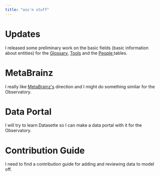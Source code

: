```yaml
---
title: "ass'n stuff"
---
```



# Updates

I released some preliminary work on the basic fields (basic information about entities) for the [Glossary](https://airtable.com/invite/l?inviteId=invZy0mTYxOqalIgA&inviteToken=87a5df077eb216c31b73065cb7f7c2d70a4cd62a2ab0006634cf9f927ded8619&utm_source=email), [Tools](https://airtable.com/invite/l?inviteId=invV6420GiAlzg25W&inviteToken=f1e15a220e9771c5ec427e5656158b66cf1d671e86c8b4e3562b059e4ea636b1&utm_source=email) and the [People ](https://airtable.com/invite/l?inviteId=inv2DP6XFlwqYdAes&inviteToken=efcebd24d4500321be6c5a688702e57a494306bbb7db0eeffc3e1bb111328dfb&utm_source=email) tables. 

# MetaBrainz

I really like [MetaBrainz's](https://metabrainz.org/about) direction and I might do something similar for the Observatory.

# Data Portal

I will try to learn Datasette so I can make a data portal with it for the Observatory. 

# Contribution Guide

I need to find a contribution guide for adding and reviewing data to model off. 



